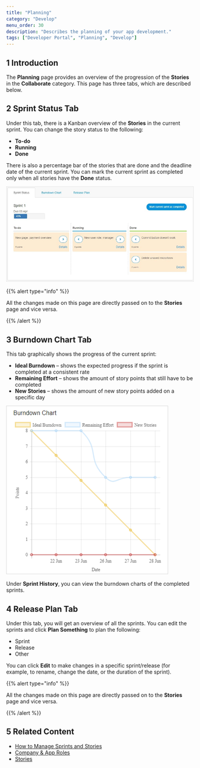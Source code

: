 ```yaml
---
title: "Planning"
category: "Develop"
menu_order: 30
description: "Describes the planning of your app development."
tags: ["Developer Portal", "Planning", "Develop"]
---
```


## 1 Introduction

The **Planning** page provides an overview of the progression of the **Stories** in the **Collaborate** category. This page has three tabs, which are described below.

## 2 Sprint Status Tab

Under this tab, there is a Kanban overview of the **Stories** in the current sprint. You can change the story status to the following:

* **To-do**
* **Running**
* **Done**

There is also a percentage bar of the stories that are done and the deadline date of the current sprint. You can mark the current sprint as completed only when all stories have the **Done** status.

![](attachments/sprintstatus.jpg)

{{% alert type="info" %}}

All the changes made on this page are directly passed on to the **Stories** page and vice versa.

{{% /alert %}}

## 3 Burndown Chart Tab

This tab graphically shows the progress of the current sprint:

* **Ideal Burndown** – shows the expected progress if the sprint is completed at a consistent rate
* **Remaining Effort** – shows the amount of story points that still have to be completed
* **New Stories** – shows the amount of new story points added on a specific day

![](attachments/burndownchart.png)

Under **Sprint History**, you can view the burndown charts of the completed sprints.

## 4 Release Plan Tab

Under this tab, you will get an overview of all the sprints. You can edit the sprints and click **Plan Something** to plan the following:

* Sprint
* Release
* Other

You can click **Edit** to make changes in a specific sprint/release (for example, to rename, change the date, or the duration of the sprint).

{{% alert type="info" %}}

All the changes made on this page are directly passed on to the **Stories** page and vice versa.

{{% /alert %}}

## 5 Related Content

* [How to Manage Sprints and Stories](/developerportal/howto/managing-your-application-requirements-with-mendix)
* [Company & App Roles](/developerportal/company-app-roles/index)
* [Stories](/developerportal/collaborate/stories)
